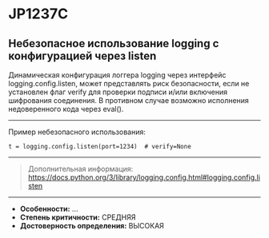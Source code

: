 # JP1237C
## Небезопасное использование logging с конфигурацией через listen
Динамическая конфигурация логгера logging через интерфейс logging.config.listen, может
представлять риск безопасности, если не установлен флаг verify для проверки подписи и/или
включения шифрования соединения.
В противном случае возможно исполнения недоверенного кода через eval().


---
Пример небезопасного использования:
```
t = logging.config.listen(port=1234)  # verify=None
```
---
> Дополнительная информация:
> <https://docs.python.org/3/library/logging.config.html#logging.config.listen>
---
* __Особенности:__ ...
* __Степень критичности:__ СРЕДНЯЯ
* __Достоверность определения:__ ВЫСОКАЯ
